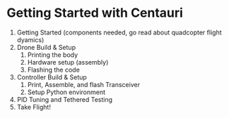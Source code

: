 # Getting Started with Centauri

1. Getting Started (components needed, go read about quadcopter flight dyamics)
2. Drone Build & Setup
    1. Printing the body
    2. Hardware setup (assembly)
    3. Flashing the code
3. Controller Build & Setup
    1. Print, Assemble, and flash Transceiver
    2. Setup Python environment
4. PID Tuning and Tethered Testing
5. Take Flight!